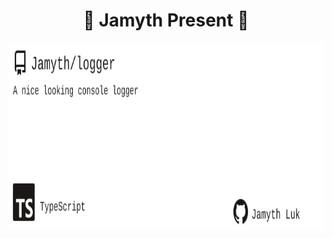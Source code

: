 <!-- built at 8/17/2024, 4:19:10 AM -->
<h1 align="center">
🎉 Jamyth Present 🎉
</h1>
<p align="center">
    <a href="https://github.com/Jamyth/logger">
        <img width="1000" height="300" src="./readme.svg" />
    </a>
</p>